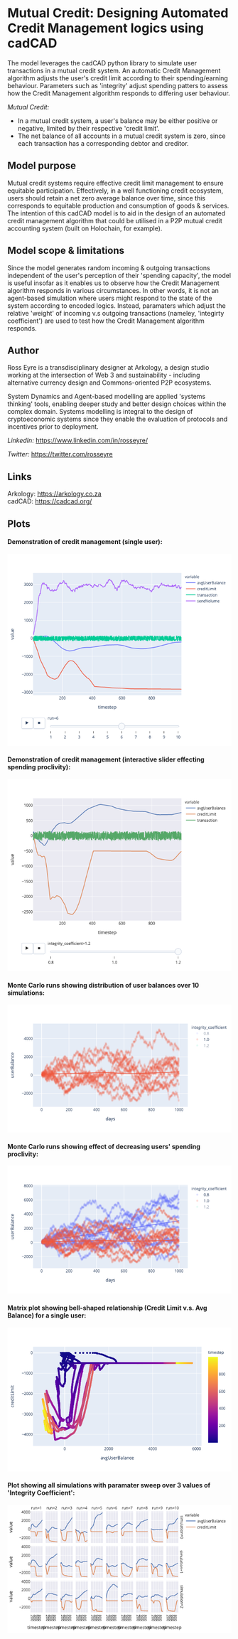 # Mutual Credit: Designing Automated Credit Management logics using cadCAD

The model leverages the cadCAD python library to simulate user transactions in a mutual credit system. An automatic Credit Management algorithm adjusts the user's credit limit according to their spending/earning behaviour. Parameters such as 'integrity' adjust spending patters to assess how the Credit Management algorithm responds to differing user behaviour.

<i>Mutual Credit:</i> 
- In a mutual credit system, a user's balance may be either positive or negative, limited by their respective 'credit limit'. 
- The net balance of all accounts in a mutual credit system is zero, since each transaction has a corresponding debtor and creditor.

## Model purpose
Mutual credit systems require effective credit limit management to ensure equitable participation. Effectively, in a well functioning credit ecosystem, users should retain a net zero average balance over time, since this corresponds to equitable production and consumption of goods & services. The intention of this cadCAD model is to aid in the design of an automated credit management algorithm that could be utilised in a P2P mutual credit accounting system (built on Holochain, for example).

## Model scope & limitations

Since the model generates random incoming & outgoing transactions independent of the user's perception of their 'spending capacity', the model is useful insofar as it enables us to observe how the Credit Management algorithm responds in various circumstances. In other words, it is not an agent-based simulation where users might respond to the state of the system according to encoded logics. Instead, paramaters which adjust the relative 'weight' of incoming v.s outgoing transactions (nameley, 'integirty coefficient') are used to test how the Credit Management algorithm responds.


## Author
Ross Eyre is a transdisciplinary designer at Arkology, a design studio working at the intersection of Web 3 and sustainability - including alternative currency design and Commons-oriented P2P ecosystems.

System Dynamics and Agent-based modelling are applied 'systems thinking' tools, enabling deeper study and better design choices within the complex domain. Systems modelling is integral to the design of cryptoeconomic systems since they enable the evaluation of protocols and incentives prior to deployment.

<i>LinkedIn:</i>
https://www.linkedin.com/in/rosseyre/

<i>Twitter:</i>
https://twitter.com/rosseyre

## Links
Arkology: https://arkology.co.za <br>
cadCAD: https://cadcad.org/ <br>

## Plots
 
#### Demonstration of credit management (single user):
![alt text](https://github.com/rosseyre/CURRENTS-Credit-Management---cadCAD/blob/main/Images/User%201%20-%20integ%201.png)

#### Demonstration of credit management (interactive slider effecting spending proclivity):
![alt text](https://github.com/rosseyre/CURRENTS-Credit-Management---cadCAD/blob/main/Images/User%203%20-%20Integ%201.2.png)

#### Monte Carlo runs showing distribution of user balances over 10 simulations:
![alt text](https://github.com/rosseyre/CURRENTS-Credit-Management---cadCAD/blob/main/Images/Monte%20Carlo%20Distribution%20(Integ%201).png)

#### Monte Carlo runs showing effect of decreasing users' spending proclivity:
![alt text](https://github.com/rosseyre/CURRENTS-Credit-Management---cadCAD/blob/main/Images/Monte%20Carlo%20Distribution%203.png)

#### Matrix plot showing bell-shaped relationship (Credit Limit v.s. Avg Balance) for a single user:
![alt text](https://github.com/rosseyre/CURRENTS-Credit-Management---cadCAD/blob/main/Images/Matrix%20plot%201.png)

#### Plot showing all simulations with paramater sweep over 3 values of 'Integrity Coefficient':
![alt text](https://github.com/rosseyre/CURRENTS-Credit-Management---cadCAD/blob/main/Images/All%20Runs.png)
